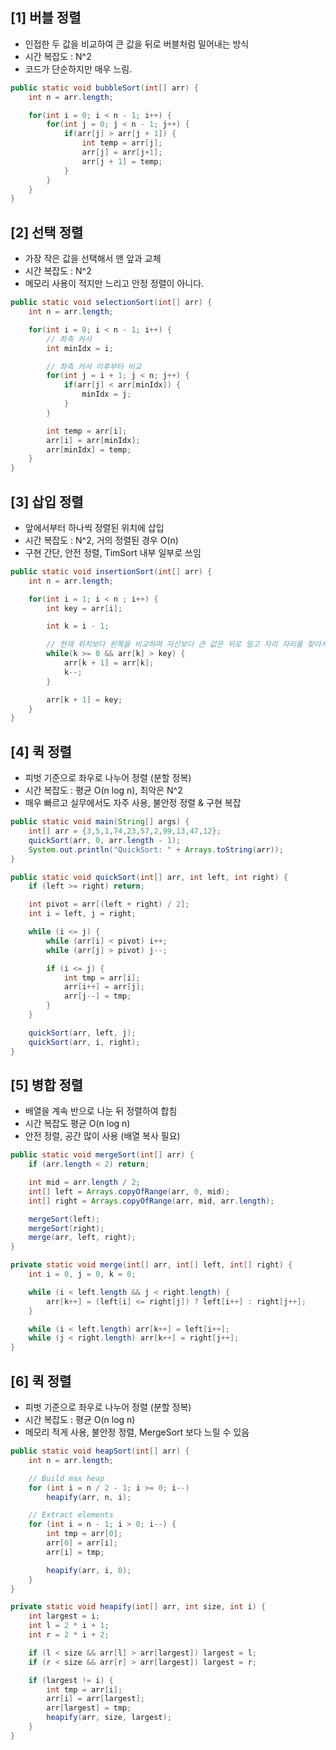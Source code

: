## [1] 버블 정렬 
- 인접한 두 값을 비교하여 큰 값을 뒤로 버블처럼 밀어내는 방식
- 시간 복잡도 : N^2
- 코드가 단순하지만 매우 느림.

```java
public static void bubbleSort(int[] arr) {
    int n = arr.length;

    for(int i = 0; i < n - 1; i++) {
        for(int j = 0; j < n - 1; j++) {
            if(arr[j] > arr[j + 1]) {
                int temp = arr[j];
                arr[j] = arr[j+1];
                arr[j + 1] = temp;
            }
        }
    }
}
```

## [2] 선택 정렬
- 가장 작은 값을 선택해서 맨 앞과 교체
- 시간 복잡도 : N^2
- 메모리 사용이 적지만 느리고 안정 정렬이 아니다.

```java
public static void selectionSort(int[] arr) {
    int n = arr.length;

    for(int i = 0; i < n - 1; i++) {
        // 좌측 커서
        int minIdx = i;

        // 좌측 커서 이후부터 비교
        for(int j = i + 1; j < n; j++) {
            if(arr[j] < arr[minIdx]) {
                minIdx = j;
            }
        }

        int temp = arr[i];
        arr[i] = arr[minIdx];
        arr[minIdx] = temp;
    }
}
```

## [3] 삽입 정렬
- 앞에서부터 하나씩 정렬된 위치에 삽입
- 시간 복잡도 : N^2, 거의 정렬된 경우 O(n)
- 구현 간단, 안전 정렬, TimSort 내부 일부로 쓰임
    
```java
public static void insertionSort(int[] arr) {
    int n = arr.length;

    for(int i = 1; i < n ; i++) {
        int key = arr[i];

        int k = i - 1;

        // 현재 위치보다 왼쪽을 비교하며 자신보다 큰 값은 뒤로 밀고 자리 자리를 찾아서 삽입
        while(k >= 0 && arr[k] > key) {
            arr[k + 1] = arr[k];
            k--;
        }

        arr[k + 1] = key;
    }
}
```
 
## [4] 퀵 정렬
- 피벗 기준으로 좌우로 나누어 정렬 (분할 정복)
- 시간 복잡도 : 평균 O(n log n), 최악은 N^2
- 매우 빠르고 실무에서도 자주 사용, 불안정 정렬 & 구현 복잡

```java
public static void main(String[] args) {
    int[] arr = {3,5,1,74,23,57,2,99,13,47,12};
    quickSort(arr, 0, arr.length - 1);
    System.out.println("QuickSort: " + Arrays.toString(arr));
}

public static void quickSort(int[] arr, int left, int right) {
    if (left >= right) return;

    int pivot = arr[(left + right) / 2];
    int i = left, j = right;

    while (i <= j) {
        while (arr[i] < pivot) i++;
        while (arr[j] > pivot) j--;

        if (i <= j) {
            int tmp = arr[i];
            arr[i++] = arr[j];
            arr[j--] = tmp;
        }
    }

    quickSort(arr, left, j);
    quickSort(arr, i, right);
}
```
 
## [5] 병합 정렬
- 배열을 계속 반으로 나눈 뒤 정렬하여 합침
- 시간 복잡도 평균 O(n log n)
- 안전 정렬, 공간 많이 사용 (배열 복사 필요)

```java
public static void mergeSort(int[] arr) {
    if (arr.length < 2) return;

    int mid = arr.length / 2;
    int[] left = Arrays.copyOfRange(arr, 0, mid);
    int[] right = Arrays.copyOfRange(arr, mid, arr.length);

    mergeSort(left);
    mergeSort(right);
    merge(arr, left, right);
}

private static void merge(int[] arr, int[] left, int[] right) {
    int i = 0, j = 0, k = 0;

    while (i < left.length && j < right.length) {
        arr[k++] = (left[i] <= right[j]) ? left[i++] : right[j++];
    }

    while (i < left.length) arr[k++] = left[i++];
    while (j < right.length) arr[k++] = right[j++];
}
```

## [6] 퀵 정렬
- 피벗 기준으로 좌우로 나누어 정렬 (분할 정복)
- 시간 복잡도 : 평균 O(n log n)
- 메모리 적게 사용, 불안정 정렬, MergeSort 보다 느릴 수 있음

```java
public static void heapSort(int[] arr) {
    int n = arr.length;

    // Build max heap
    for (int i = n / 2 - 1; i >= 0; i--)
        heapify(arr, n, i);

    // Extract elements
    for (int i = n - 1; i > 0; i--) {
        int tmp = arr[0];
        arr[0] = arr[i];
        arr[i] = tmp;

        heapify(arr, i, 0);
    }
}

private static void heapify(int[] arr, int size, int i) {
    int largest = i;
    int l = 2 * i + 1;
    int r = 2 * i + 2;

    if (l < size && arr[l] > arr[largest]) largest = l;
    if (r < size && arr[r] > arr[largest]) largest = r;

    if (largest != i) {
        int tmp = arr[i];
        arr[i] = arr[largest];
        arr[largest] = tmp;
        heapify(arr, size, largest);
    }
}
```
